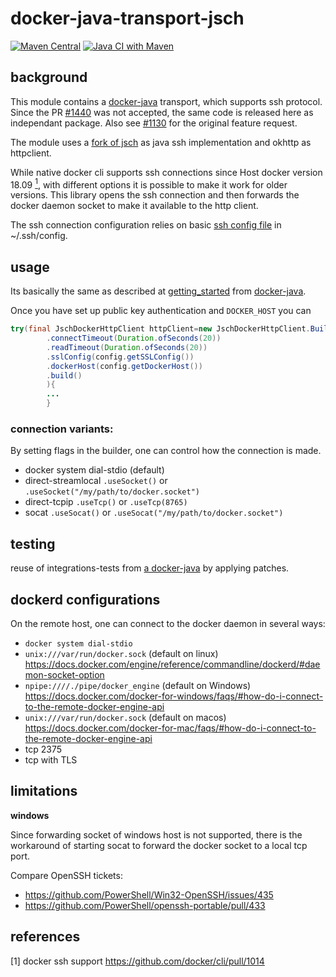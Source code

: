 # docker-java-transport-jsch

[![Maven Central](https://img.shields.io/maven-central/v/com.github.mwiede.dockerjava/docker-java-transport-jsch)](https://maven-badges.herokuapp.com/maven-central/com.github.mwiede.dockerjava/docker-java-transport-jsch)
[![Java CI with Maven](https://github.com/mwiede/docker-java-transport-jsch/actions/workflows/maven.yml/badge.svg)](https://github.com/mwiede/docker-java-transport-jsch/actions/workflows/maven.yml)

## background

This module contains a [docker-java](https://github.com/docker-java/docker-java) transport, which supports ssh protocol.
Since the PR [#1440](https://github.com/docker-java/docker-java/pull/1440) was not accepted, the same code is released
here as independant package. Also see [#1130](https://github.com/docker-java/docker-java/issues/1130) for the original
feature request.

The module uses a [fork of jsch](https://github.com/mwiede/jsch) as java ssh implementation and okhttp as httpclient.

While native docker cli supports ssh connections since Host docker version 18.09 [<sup>1</sup>](#1), with different
options it is possible to make it work for older versions. This library opens the ssh connection and then forwards the
docker daemon socket to make it available to the http client.

The ssh connection configuration relies on basic [ssh config file](https://www.ssh.com/ssh/config/) in ~/.ssh/config.

## usage

Its basically the same as described
at [getting_started](https://github.com/docker-java/docker-java/blob/master/docs/getting_started.md)
from [docker-java](https://github.com/docker-java/docker-java).

Once you have set up public key authentication and `DOCKER_HOST` you can

```java
try(final JschDockerHttpClient httpClient=new JschDockerHttpClient.Builder()
        .connectTimeout(Duration.ofSeconds(20))
        .readTimeout(Duration.ofSeconds(20))
        .sslConfig(config.getSSLConfig())
        .dockerHost(config.getDockerHost())
        .build()
        ){
        ...
        }
```

### connection variants:

By setting flags in the builder, one can control how the connection is made.

* docker system dial-stdio (default)
* direct-streamlocal `.useSocket()` or `.useSocket("/my/path/to/docker.socket")`
* direct-tcpip `.useTcp()` or `.useTcp(8765)`
* socat `.useSocat()` or `.useSocat("/my/path/to/docker.socket")`

## testing

reuse of integrations-tests from [a docker-java](https://github.com/docker-java/docker-java) by applying patches.

## dockerd configurations

On the remote host, one can connect to the docker daemon in several ways:

* `docker system dial-stdio`
* `unix:///var/run/docker.sock` (default on
  linux) https://docs.docker.com/engine/reference/commandline/dockerd/#daemon-socket-option
* `npipe:////./pipe/docker_engine` (default on
  Windows) https://docs.docker.com/docker-for-windows/faqs/#how-do-i-connect-to-the-remote-docker-engine-api
* `unix:///var/run/docker.sock` (default on
  macos) https://docs.docker.com/docker-for-mac/faqs/#how-do-i-connect-to-the-remote-docker-engine-api
* tcp 2375
* tcp with TLS

## limitations

__windows__

Since forwarding socket of windows host is not supported, there is the workaround of starting socat to forward the
docker socket to a local tcp port.

Compare OpenSSH tickets:

* https://github.com/PowerShell/Win32-OpenSSH/issues/435
* https://github.com/PowerShell/openssh-portable/pull/433

## references

<a class="anchor" id="1">[1]</a> docker ssh support https://github.com/docker/cli/pull/1014
